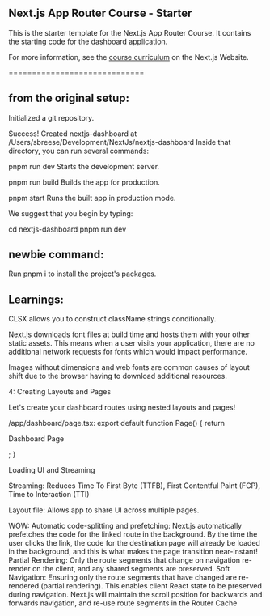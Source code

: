 ## Next.js App Router Course - Starter

This is the starter template for the Next.js App Router Course. It contains the starting code for the dashboard application.

For more information, see the [course curriculum](https://nextjs.org/learn) on the Next.js Website.

=============================

## from the original setup:

Initialized a git repository.

Success! Created nextjs-dashboard at /Users/sbreese/Development/NextJs/nextjs-dashboard
Inside that directory, you can run several commands:

pnpm run dev
Starts the development server.

pnpm run build
Builds the app for production.

pnpm start
Runs the built app in production mode.

We suggest that you begin by typing:

cd nextjs-dashboard
pnpm run dev

## newbie command:

Run pnpm i to install the project's packages.

## Learnings:

CLSX allows you to construct className strings conditionally.

Next.js downloads font files at build time and hosts them with your other static assets. This means when a user visits your application, there are no additional network requests for fonts which would impact performance.

Images without dimensions and web fonts are common causes of layout shift due to the browser having to download additional resources.

4: Creating Layouts and Pages

Let's create your dashboard routes using nested layouts and pages!

/app/dashboard/page.tsx:
export default function Page() {
return <p>Dashboard Page</p>;
}

Loading UI and Streaming

Streaming: Reduces Time To First Byte (TTFB), First Contentful Paint (FCP), Time to Interaction (TTI)

Layout file: Allows app to share UI across multiple pages.

WOW:
Automatic code-splitting and prefetching:
Next.js automatically prefetches the code for the linked route in the background. By the time the user clicks the link, the code for the destination page will already be loaded in the background, and this is what makes the page transition near-instant!
Partial Rendering: Only the route segments that change on navigation re-render on the client, and any shared segments are preserved.
Soft Navigation: Ensuring only the route segments that have changed are re-rendered (partial rendering). This enables client React state to be preserved during navigation.
Next.js will maintain the scroll position for backwards and forwards navigation, and re-use route segments in the Router Cache
